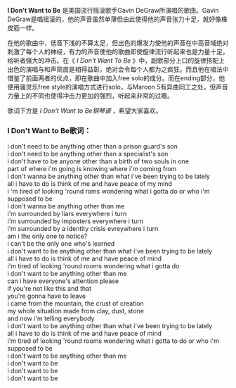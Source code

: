 

**I Don't Want to Be** 是美国流行摇滚歌手Gavin DeGraw所演唱的歌曲。Gavin
DeGraw是唱摇滚的，他的声音虽然单薄但由此使得他的声音张力十足，就好像橡皮筋一样。

  
在他的歌曲中，低音下浅的不算太足，但出色的爆发力使他的声音在中高音域绝对刺激了每个人的神经，有力的声音使他的歌曲即使旋律流行听起来也是力量十足，给听者强大的冲击。在《
_I Don't Want To Be_
》中，副歌部分上口的旋律搭配上出色的演唱与和声简直是相得益彰，绝对会令每个人都为之疯狂。而且他在唱法中借鉴了前面两者的优点，即在歌曲中加入free
solo的成分。而在ending部分，他便用骚灵乐free style的演唱方式进行solo，与Maroon
5有异曲同工之处，但声音力量上的不同也使得冲击力更加的强烈，听起来非常的过瘾。

  
歌词下方是 _I Don't Want to Be钢琴谱_ ，希望大家喜欢。

### I Don't Want to Be歌词：

i don't need to be anything other than a prison guard's son  
i don't need to be anything other than a specialist's son  
i don't have to be anyone other than a birth of two souls in one  
part of where i'm going is knowing where i'm coming from  
i don't wanna be anything other than what i've been trying to be lately  
all i have to do is think of me and have peace of my mind  
i 'm tired of looking 'round roms wondering what i gotta do or who i'm
supposed to be  
i don't wanna be anything other than me  
i'm surrounded by liars everywhere i turn  
i'm surrounded by imposters everywhere i turn  
i'm surrounded by a identity crisis evreywhere i turn  
am i the only one to notice?  
i can't be the only one who's learned  
i don't want to be anything other than what i've been trying to be lately  
all i have to do is think of me and have peace of mind  
i'm tired of looking 'round rooms wondering what i gotta do  
i don't want to be anything other than me  
can i have everyone's attention please  
if you're not like this and that  
you're gonna have to leave  
i came from the mountain, the crust of creation  
my whole situation made from clay, dust, stone  
and now i'm telling everybody  
i don't want to be anything other than what i've been trying to be lately  
all i have to do is think of me and have peace of mind  
i'm tired of looking 'round rooms wondering what i gotta to do or who i'm
supposed to be  
i don't want to be anything other than me  
i don't want to be  
i don't want to be  
i don't want to be


